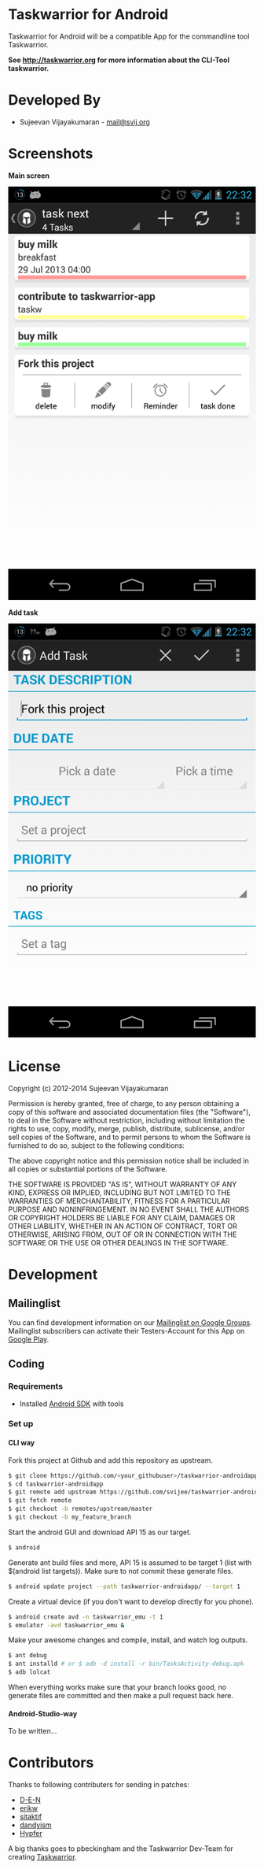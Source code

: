 Taskwarrior for Android
=======================

Taskwarrior for Android will be a compatible App for the commandline tool Taskwarrior.

**See http://taskwarrior.org for more information about the CLI-Tool taskwarrior.**

Developed By
============

* Sujeevan Vijayakumaran - <mail@svij.org>

Screenshots
============
**Main screen**

![Main screen](img/screenshot_main.png)

**Add task**

![Add task](img/screenshot_addtask.png)

License
=======

Copyright (c) 2012-2014 Sujeevan Vijayakumaran

Permission is hereby granted, free of charge, to any person obtaining a copy of
this software and associated documentation files (the "Software"), to deal in
the Software without restriction, including without limitation the rights to
use, copy, modify, merge, publish, distribute, sublicense, and/or sell copies of
the Software, and to permit persons to whom the Software is furnished to do so,
subject to the following conditions:

The above copyright notice and this permission notice shall be included in all
copies or substantial portions of the Software.

THE SOFTWARE IS PROVIDED "AS IS", WITHOUT WARRANTY OF ANY KIND, EXPRESS OR
IMPLIED, INCLUDING BUT NOT LIMITED TO THE WARRANTIES OF MERCHANTABILITY, FITNESS
FOR A PARTICULAR PURPOSE AND NONINFRINGEMENT. IN NO EVENT SHALL THE AUTHORS OR
COPYRIGHT HOLDERS BE LIABLE FOR ANY CLAIM, DAMAGES OR OTHER LIABILITY, WHETHER
IN AN ACTION OF CONTRACT, TORT OR OTHERWISE, ARISING FROM, OUT OF OR IN
CONNECTION WITH THE SOFTWARE OR THE USE OR OTHER DEALINGS IN THE SOFTWARE.

Development
=========

## Mailinglist

You can find development information on our [Mailinglist on Google Groups](https://groups.google.com/forum/#!forum/taskwarrior-android).
Mailinglist subscribers can activate their Testers-Account for this App on [Google Play](https://play.google.com/apps/testing/org.svij.taskwarriorapp).

## Coding

### Requirements

 * Installed [Android SDK](http://developer.android.com/sdk/) with tools

### Set up

#### CLI way

Fork this project at Github and add this repository as upstream.

```bash
$ git clone https://github.com/<your_githubuser>/taskwarrior-androidapp.git
$ cd taskwarrior-androidapp
$ git remote add upstream https://github.com/svijee/taskwarrior-androidapp
$ git fetch remote
$ git checkout -b remotes/upstream/master
$ git checkout -b my_feature_branch
```

Start the android GUI and download API 15 as our target.

```bash
$ android
```

Generate ant build files and more, API 15 is assumed to be target 1 (list with $(android list targets)). Make sure to not commit these generate files.

```bash
$ android update project --path taskwarrior-androidapp/ --target 1
```

Create a virtual device (if you don't want to develop directly for you phone).

```bash
$ android create avd -n taskwarrior_emu -t 1
$ emulator -avd taskwarrior_emu &
```

Make your awesome changes and compile, install, and watch log outputs.
```bash
$ ant debug
$ ant installd # or $ adb -d install -r bin/TasksActivity-debug.apk
$ adb lolcat
```

When everything works make sure that your branch looks good, no generate files are committed and then make a pull request back here.


#### Android-Studio-way

To be written...

Contributors
============
Thanks to following contributers for sending in patches:

 * [D-E-N](https://github.com/D-E-N)
 * [erikw](https://github.com/erikw)
 * [sitaktif](https://github.com/sitaktif)
 * [dandyism](https://github.com/dandyism)
 * [Hypfer](https://github.com/Hypfer)

A big thanks goes to pbeckingham and the Taskwarrior Dev-Team for creating [Taskwarrior](http://taskwarrior.org).
